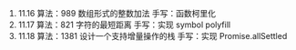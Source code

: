 <!--
 * @Author: Ying Zhang
 * @Date: 2021-11-17 09:59:16
 * @LastEditTime: 2021-11-18 17:05:12
 * @LastEditors: Ying Zhang
 * @Description:
 * @FilePath: /每日一题/REDME.md
 * 道阻且长，行则将至
-->
1. 11.16 算法：989 数组形式的整数加法 手写：函数柯里化
2. 11.17 算法：821 字符的最短距离 手写：实现 symbol polyfill
3. 11.18 算法：1381 设计一个支持增量操作的栈 手写：实现 Promise.allSettled
